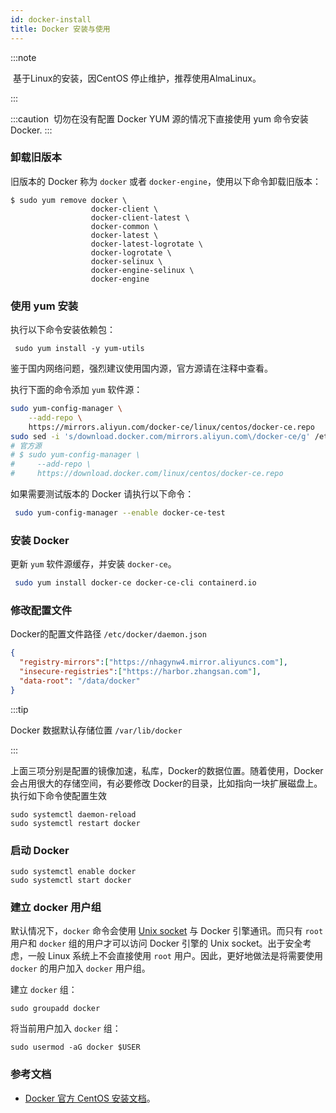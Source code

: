 ```yaml
---
id: docker-install
title: Docker 安装与使用
---
```


:::note

​	基于Linux的安装，因CentOS 停止维护，推荐使用AlmaLinux。

:::

:::caution
​	切勿在没有配置 Docker YUM 源的情况下直接使用 yum 命令安装 Docker.
:::

### 卸载旧版本

旧版本的 Docker 称为 `docker` 或者 `docker-engine`，使用以下命令卸载旧版本：

```shell
$ sudo yum remove docker \
                  docker-client \
                  docker-client-latest \
                  docker-common \
                  docker-latest \
                  docker-latest-logrotate \
                  docker-logrotate \
                  docker-selinux \
                  docker-engine-selinux \
                  docker-engine
```

### 使用 yum 安装

执行以下命令安装依赖包：
```shell
 sudo yum install -y yum-utils
```
鉴于国内网络问题，强烈建议使用国内源，官方源请在注释中查看。

执行下面的命令添加 `yum` 软件源：
```sh
sudo yum-config-manager \
    --add-repo \
    https://mirrors.aliyun.com/docker-ce/linux/centos/docker-ce.repo
sudo sed -i 's/download.docker.com/mirrors.aliyun.com\/docker-ce/g' /etc/yum.repos.d/docker-ce.repo
# 官方源
# $ sudo yum-config-manager \
#     --add-repo \
#     https://download.docker.com/linux/centos/docker-ce.repo
```

如果需要测试版本的 Docker 请执行以下命令：

```sh
 sudo yum-config-manager --enable docker-ce-test
```

### 安装 Docker

更新 `yum` 软件源缓存，并安装 `docker-ce`。

```sh
 sudo yum install docker-ce docker-ce-cli containerd.io
```

### 修改配置文件

Docker的配置文件路径 `/etc/docker/daemon.json`

```json
{
  "registry-mirrors":["https://nhagynw4.mirror.aliyuncs.com"],
  "insecure-registries":["https://harbor.zhangsan.com"],
  "data-root": "/data/docker"
}
```
:::tip

 Docker 数据默认存储位置 `/var/lib/docker`

:::

上面三项分别是配置的镜像加速，私库，Docker的数据位置。随着使用，Docker 会占用很大的存储空间，有必要修改 Docker的目录，比如指向一块扩展磁盘上。
执行如下命令使配置生效

```shell
sudo systemctl daemon-reload
sudo systemctl restart docker
```

### 启动 Docker

```shell
sudo systemctl enable docker
sudo systemctl start docker
```

### 建立 docker 用户组

默认情况下，`docker` 命令会使用 [Unix socket](https://en.wikipedia.org/wiki/Unix_domain_socket) 与 Docker 引擎通讯。而只有 `root` 用户和 `docker` 组的用户才可以访问 Docker 引擎的 Unix socket。出于安全考虑，一般 Linux 系统上不会直接使用 `root` 用户。因此，更好地做法是将需要使用 `docker` 的用户加入 `docker` 用户组。

建立 `docker` 组：

```shell
sudo groupadd docker
```
将当前用户加入 `docker` 组：
```shell
sudo usermod -aG docker $USER
```
### 参考文档

- [Docker 官方 CentOS 安装文档](https://docs.docker.com/install/linux/docker-ce/centos/)。